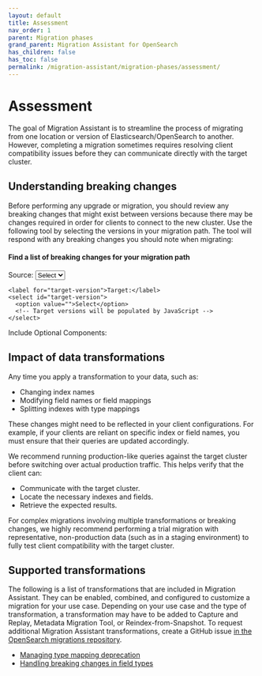 ```yaml
---
layout: default
title: Assessment
nav_order: 1
parent: Migration phases
grand_parent: Migration Assistant for OpenSearch
has_children: false
has_toc: false
permalink: /migration-assistant/migration-phases/assessment/
---
```


# Assessment

The goal of Migration Assistant is to streamline the process of migrating from one location or version of Elasticsearch/OpenSearch to another. However, completing a migration sometimes requires resolving client compatibility issues before they can communicate directly with the target cluster.


## Understanding breaking changes

Before performing any upgrade or migration, you should review any breaking changes that might exist between versions because there may be changes required in order for clients to connect to the new cluster. Use the following tool by selecting the versions in your migration path. The tool will respond with any breaking changes you should note when migrating:

<link rel="stylesheet" href="{{site.url}}{{site.baseurl}}/migration-assistant/assets/css/breaking-changes-selector.css">

<div class="breaking-changes-selector">
  <h4>Find a list of breaking changes for your migration path</h4>
  
  <div>
    <label for="source-version">Source:</label>
    <select id="source-version">
      <option value="">Select</option>
      <!-- Source versions will be populated by JavaScript -->
    </select>
    
    <label for="target-version">Target:</label>
    <select id="target-version">
      <option value="">Select</option>
      <!-- Target versions will be populated by JavaScript -->
    </select>
  </div>
  
  <div>
    <label>Include Optional Components:</label><br>
    <!-- Components will be populated by JavaScript -->
    <span id="component-checkboxes"></span>
  </div>
  
  <div id="breaking-changes-results"></div>
</div>

<div id="migration-data" 
     data-migration-paths="{{ site.data.migration-assistant.valid_migrations.migration_paths | jsonify | escape }}"
     data-breaking-changes="{{ site.data.migration-assistant.breaking-changes.breaking_changes | jsonify | escape }}"
     style="display:none;"></div>

<script type="module" src="{{site.url}}{{site.baseurl}}/migration-assistant/assets/js/breaking-changes-index.js"></script>

## Impact of data transformations

Any time you apply a transformation to your data, such as:

- Changing index names
- Modifying field names or field mappings
- Splitting indexes with type mappings

These changes might need to be reflected in your client configurations. For example, if your clients are reliant on specific index or field names, you must ensure that their queries are updated accordingly.

We recommend running production-like queries against the target cluster before switching over actual production traffic. This helps verify that the client can:

- Communicate with the target cluster.
- Locate the necessary indexes and fields.
- Retrieve the expected results.

For complex migrations involving multiple transformations or breaking changes, we highly recommend performing a trial migration with representative, non-production data (such as in a staging environment) to fully test client compatibility with the target cluster.

## Supported transformations

The following is a list of transformations that are included in Migration Assistant. They can be enabled, combined, and configured to customize a migration for your use case. Depending on your use case and the type of transformation, a transformation may have to be added to Capture and Replay, Metadata Migration Tool, or Reindex-from-Snapshot. To request additional Migration Assistant transformations, create a GitHub issue [in the OpenSearch migrations repository](https://github.com/opensearch-project/opensearch-migrations/issues).

- [Managing type mapping deprecation]({{site.url}}{{site.baseurl}}/migration-assistant/migration-phases/migrate-metadata/handling-type-mapping-deprecation/)
- [Handling breaking changes in field types]({{site.url}}{{site.baseurl}}/migration-assistant/migration-phases/migrate-metadata/handling-field-type-breaking-changes/)
